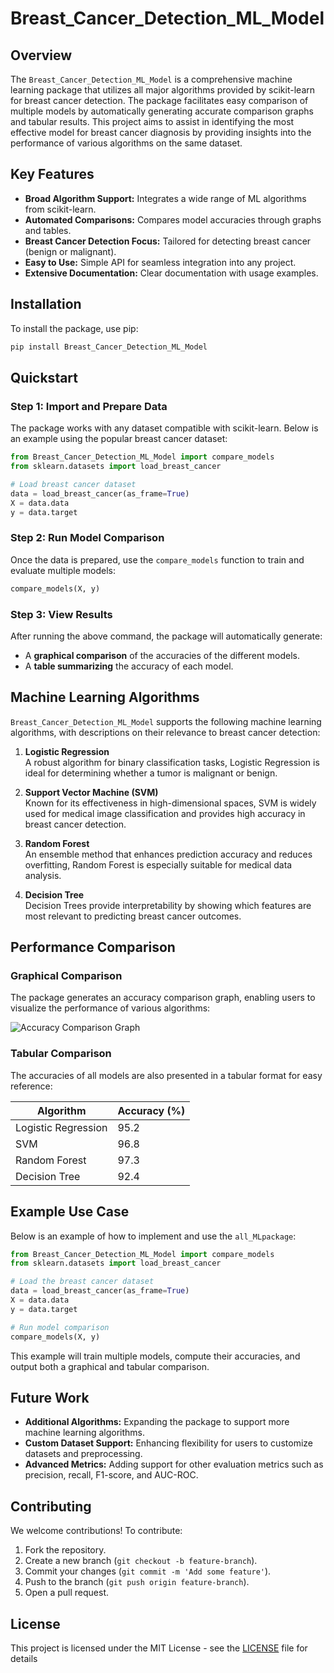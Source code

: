# Breast_Cancer_Detection_ML_Model


## Overview

The `Breast_Cancer_Detection_ML_Model` is a comprehensive machine learning package that utilizes all major algorithms provided by scikit-learn for breast cancer detection. The package facilitates easy comparison of multiple models by automatically generating accurate comparison graphs and tabular results. This project aims to assist in identifying the most effective model for breast cancer diagnosis by providing insights into the performance of various algorithms on the same dataset.

## Key Features

- **Broad Algorithm Support:** Integrates a wide range of ML algorithms from scikit-learn.
- **Automated Comparisons:** Compares model accuracies through graphs and tables.
- **Breast Cancer Detection Focus:** Tailored for detecting breast cancer (benign or malignant).
- **Easy to Use:** Simple API for seamless integration into any project.
- **Extensive Documentation:** Clear documentation with usage examples.

## Installation

To install the package, use pip:

```bash
pip install Breast_Cancer_Detection_ML_Model
```

## Quickstart

### Step 1: Import and Prepare Data

The package works with any dataset compatible with scikit-learn. Below is an example using the popular breast cancer dataset:

```python
from Breast_Cancer_Detection_ML_Model import compare_models
from sklearn.datasets import load_breast_cancer

# Load breast cancer dataset
data = load_breast_cancer(as_frame=True)
X = data.data
y = data.target
```

### Step 2: Run Model Comparison

Once the data is prepared, use the `compare_models` function to train and evaluate multiple models:

```python
compare_models(X, y)
```

### Step 3: View Results

After running the above command, the package will automatically generate:
- A **graphical comparison** of the accuracies of the different models.
- A **table summarizing** the accuracy of each model.

## Machine Learning Algorithms

`Breast_Cancer_Detection_ML_Model` supports the following machine learning algorithms, with descriptions on their relevance to breast cancer detection:

1. **Logistic Regression**  
   A robust algorithm for binary classification tasks, Logistic Regression is ideal for determining whether a tumor is malignant or benign.

2. **Support Vector Machine (SVM)**  
   Known for its effectiveness in high-dimensional spaces, SVM is widely used for medical image classification and provides high accuracy in breast cancer detection.

3. **Random Forest**  
   An ensemble method that enhances prediction accuracy and reduces overfitting, Random Forest is especially suitable for medical data analysis.

5. **Decision Tree**  
   Decision Trees provide interpretability by showing which features are most relevant to predicting breast cancer outcomes.

## Performance Comparison

### Graphical Comparison

The package generates an accuracy comparison graph, enabling users to visualize the performance of various algorithms:

![Accuracy Comparison Graph](path_to_image)

### Tabular Comparison

The accuracies of all models are also presented in a tabular format for easy reference:

| Algorithm            | Accuracy (%) |
|----------------------|--------------|
| Logistic Regression   | 95.2         |
| SVM                  | 96.8         |
| Random Forest         | 97.3         |
| Decision Tree         | 92.4         |


## Example Use Case

Below is an example of how to implement and use the `all_MLpackage`:

```python
from Breast_Cancer_Detection_ML_Model import compare_models
from sklearn.datasets import load_breast_cancer

# Load the breast cancer dataset
data = load_breast_cancer(as_frame=True)
X = data.data
y = data.target

# Run model comparison
compare_models(X, y)
```

This example will train multiple models, compute their accuracies, and output both a graphical and tabular comparison.

## Future Work

- **Additional Algorithms:** Expanding the package to support more machine learning algorithms.
- **Custom Dataset Support:** Enhancing flexibility for users to customize datasets and preprocessing.
- **Advanced Metrics:** Adding support for other evaluation metrics such as precision, recall, F1-score, and AUC-ROC.

## Contributing

We welcome contributions! To contribute:
1. Fork the repository.
2. Create a new branch (`git checkout -b feature-branch`).
3. Commit your changes (`git commit -m 'Add some feature'`).
4. Push to the branch (`git push origin feature-branch`).
5. Open a pull request.

## License

This project is licensed under the MIT License - see the [LICENSE](LICENSE) file for details
